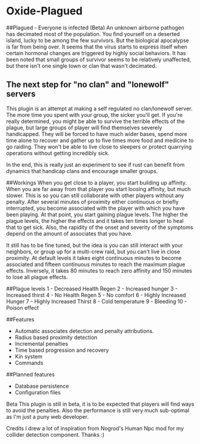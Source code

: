 # Oxide-Plagued
##Plagued - Everyone is infected (Beta)
An unknown airborne pathogen has decimated most of the population. You find yourself on a deserted island, lucky to be among the few survivors. But the biological apocalypse is far from being over. It seems that the virus starts to express itself when certain hormonal changes are triggered by highly social behaviors. It has been noted that small groups of survivor seems to be relatively unaffected, but there isn't one single town or clan that wasn't decimated.

## The next step for "no clan" and "lonewolf" servers
This plugin is an attempt at making a self regulated no clan/lonewolf server. The more time you spent with your group, the sicker you'll get. If you're really determined, you might be able to survive the terrible effects of the plague, but large groups of player will find themselves severely handicapped. They will be forced to have much wider bases, spend more time alone to recover and gather up to five times more food and medicine to go raiding. They won't be able to live close to sleepers or protect quarrying operations without getting incredibly sick.

In the end, this is really just an experiment to see if rust can benefit from dynamics that handicap clans and encourage smaller groups.

##Workings
When you get close to a player, you start building up affinity. When you are far away from that player you start loosing affinity, but much slower. This is so you can still collaborate with other players without any penalty. After several minutes of proximity either continuous or briefly interrupted, you become associated with the player with which you have been playing. At that point, you start gaining plague levels. The higher the plague levels, the higher the effects and it takes ten times longer to heal that to get sick. Also, the rapidity of the onset and severity of the symptoms depend on the amount of associates that you have.

It still has to be fine tuned, but the idea is you can still interact with your neighbors, or group up for a multi-crew raid, but you can't live in close proximity. At default levels it takes eight continuous minutes to become associated and fifteen continuous minutes to reach the maximum plague effects. Inversely, it takes 80 minutes to reach zero affinity and 150 minutes to lose all plague effects.

##Plague levels
1 - Decreased Health Regen
2 - Increased hunger
3 - Increased thirst
4 - No Health Regen
5 - No comfort
6 - Highly Increased Hunger
7 - Highly Increased Thirst
8 - Cold temperature
9 - Bleeding
10 - Poison effect

##Features
- Automatic associates detection and penalty attributions.
- Radius based proximity detection
- Incremental penalties
- Time based progression and recovery
- Kin system
- Commands

##Planned features
- Database persistence
- Configuration files

Beta
This plugin is still in beta, it is to be expected that players will find ways to avoid the penalties. Also the performance is still very much sub-optimal as I'm just a puny web developer.

Credits
I drew a lot of inspiration from Nogrod's Human Npc mod for my collider detection component. Thanks :)
